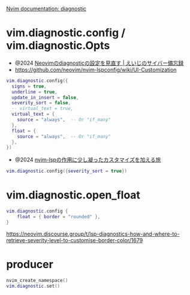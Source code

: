 [Nvim documentation: diagnostic](https://neovim.io/doc/user/diagnostic.html)

# vim.diagnostic.config / vim.diagnostic.Opts

- @2024 [Neovimのdiagnosticの設定を見直す | えいじのサイバー備忘録](https://eiji.page/blog/neovim-diagnostic-config/)
- https://github.com/neovim/nvim-lspconfig/wiki/UI-Customization

```lua
vim.diagnostic.config({
  signs = true,
  underline = true,
  update_in_insert = false,
  severity_sort = false,
  -- virtual_text = true,
  virtual_text = {
    source = "always",  -- Or "if_many"
  },
  float = {
    source = "always",  -- Or "if_many"
  },
})
```

- @2024 [nvim-lspの作用に少し凝ったカスタマイズを加える旅](https://zenn.dev/vim_jp/articles/c62b397647e3c9)

```lua
vim.diagnostic.config({severity_sort = true})
```

# vim.diagnostic.open_float

```lua
vim.diagnostic.config {
    float = { border = "rounded" },
}
```

https://neovim.discourse.group/t/lsp-diagnostics-how-and-where-to-retrieve-severity-level-to-customise-border-color/1679

# producer

```lua
nvim_create_namespace()
vim.diagnostic.set()
```
